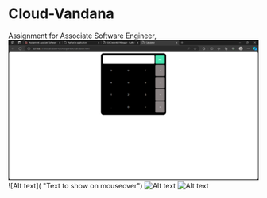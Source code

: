 # Cloud-Vandana
Assignment for  Associate Software Engineer,
![Alt text](/calculator.png "Calculator image")
![Alt text]( "Text to show on mouseover")
![Alt text](/path/to/image.png "Text to show on mouseover")
![Alt text](/path/to/image.png "Text to show on mouseover")





